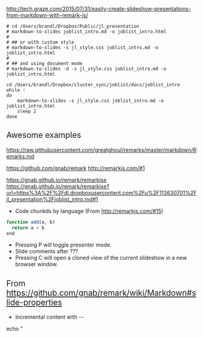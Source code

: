 http://tech.graze.com/2015/07/31/easily-create-slideshow-presentations-from-markdown-with-remark-js/

```
# cd /Users/brandl/Dropbox/Public/jl_presentation
# markdown-to-slides joblist_intro.md -o joblist_intro.html
#
# ## or with custom style
# markdown-to-slides -s jl_style.css joblist_intro.md -o joblist_intro.html
#
# ## and using document mode
# markdown-to-slides -d -s jl_style.css joblist_intro.md -o joblist_intro.html

cd /Users/brandl/Dropbox/cluster_sync/joblist/docs/joblist_intro
while :
do
    markdown-to-slides -s jl_style.css joblist_intro.md -o joblist_intro.html
    sleep 2
done
```

## Awesome examples

https://raw.githubusercontent.com/greatghoul/remarks/master/markdown/Remarks.md


https://github.com/gnab/remark
http://remarkjs.com/#1

https://gnab.github.io/remark/remarkise
https://gnab.github.io/remark/remarkise?url=https%3A%2F%2Fdl.dropboxusercontent.com%2Fu%2F113630701%2Fjl_presentation%2Fjoblist_intro.md#1


* Code chunkds by language (From http://remarkjs.com/#15)
```javascript
function add(a, b)
  return a + b
end
```

* Pressing P will toggle presenter mode.
* Slide comments after ???
* Pressing C will open a cloned view of the current slideshow in a new browser window.

## From https://github.com/gnab/remark/wiki/Markdown#slide-properties

* Incremental content with --




echo "
<!DOCTYPE html>
<html>
  <head>
    <title>Title</title>
    <meta charset="utf-8">
    <style>
      @import url(https://fonts.googleapis.com/css?family=Yanone+Kaffeesatz);
      @import url(https://fonts.googleapis.com/css?family=Droid+Serif:400,700,400italic);
      @import url(https://fonts.googleapis.com/css?family=Ubuntu+Mono:400,700,400italic);

      body { font-family: 'Droid Serif'; }
      h1, h2, h3 {
        font-family: 'Yanone Kaffeesatz';
        font-weight: normal;
      }
      .remark-code, .remark-inline-code { font-family: 'Ubuntu Mono'; }
    </style>
  </head>
  <body>
    <textarea id="source">

class: center, middle

# Title

---

# Agenda

1. Introduction
2. Deep-dive
3. ...

---

# Introduction

    </textarea>
    <script src="https://gnab.github.io/remark/downloads/remark-latest.min.js">
    </script>
    <script>
      var slideshow = remark.create();
    </script>
  </body>
</html>
" ?


## Updates static html on pages branch

see https://help.github.com/articles/creating-project-pages-manually/

```
cd ~/Desktop
git clone https://github.com/holgerbrandl/joblist.git
cd joblist
git checkout gh-pages
## just needed for initial run:
#git rm -rf .
#cp -r /Users/brandl/Dropbox/cluster_sync/joblist/docs/joblist_intro .
#rm joblist_intro/*md joblist_intro/*.css joblist_intro/remark_notes.md
# git add -A joblist_intro

cp /Users/brandl/Dropbox/cluster_sync/joblist/docs/joblist_intro/joblist_intro.html joblist_intro/
git commit -m "fixed some typos"
git push origin gh-pages

```

http://holgerbrandl.github.io/joblist/joblist_intro/joblist_intro.html